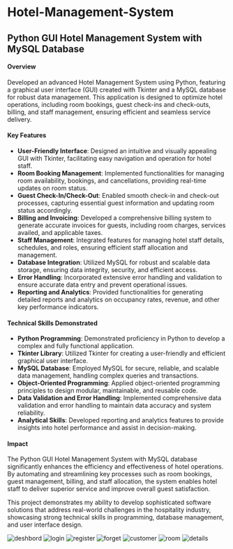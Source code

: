# Hotel-Management-System
## Python GUI Hotel Management System with MySQL Database

#### Overview
Developed an advanced Hotel Management System using Python, featuring a graphical user interface (GUI) created with Tkinter and a MySQL database for robust data management. This application is designed to optimize hotel operations, including room bookings, guest check-ins and check-outs, billing, and staff management, ensuring efficient and seamless service delivery.

#### Key Features
- **User-Friendly Interface**: Designed an intuitive and visually appealing GUI with Tkinter, facilitating easy navigation and operation for hotel staff.
- **Room Booking Management**: Implemented functionalities for managing room availability, bookings, and cancellations, providing real-time updates on room status.
- **Guest Check-In/Check-Out**: Enabled smooth check-in and check-out processes, capturing essential guest information and updating room status accordingly.
- **Billing and Invoicing**: Developed a comprehensive billing system to generate accurate invoices for guests, including room charges, services availed, and applicable taxes.
- **Staff Management**: Integrated features for managing hotel staff details, schedules, and roles, ensuring efficient staff allocation and management.
- **Database Integration**: Utilized MySQL for robust and scalable data storage, ensuring data integrity, security, and efficient access.
- **Error Handling**: Incorporated extensive error handling and validation to ensure accurate data entry and prevent operational issues.
- **Reporting and Analytics**: Provided functionalities for generating detailed reports and analytics on occupancy rates, revenue, and other key performance indicators.

#### Technical Skills Demonstrated
- **Python Programming**: Demonstrated proficiency in Python to develop a complex and fully functional application.
- **Tkinter Library**: Utilized Tkinter for creating a user-friendly and efficient graphical user interface.
- **MySQL Database**: Employed MySQL for secure, reliable, and scalable data management, handling complex queries and transactions.
- **Object-Oriented Programming**: Applied object-oriented programming principles to design modular, maintainable, and reusable code.
- **Data Validation and Error Handling**: Implemented comprehensive data validation and error handling to maintain data accuracy and system reliability.
- **Analytical Skills**: Developed reporting and analytics features to provide insights into hotel performance and assist in decision-making.

#### Impact
The Python GUI Hotel Management System with MySQL database significantly enhances the efficiency and effectiveness of hotel operations. By automating and streamlining key processes such as room bookings, guest management, billing, and staff allocation, the system enables hotel staff to deliver superior service and improve overall guest satisfaction.

This project demonstrates my ability to develop sophisticated software solutions that address real-world challenges in the hospitality industry, showcasing strong technical skills in programming, database management, and user interface design.


![deshbord](https://github.com/Subodh-kumar007/Hotel-Management-System/assets/157394522/88c0a2e9-fa98-4984-a9e0-80be04329fb6)
![login](https://github.com/Subodh-kumar007/Hotel-Management-System/assets/157394522/b94fd3fa-d3df-4334-84c0-606b1eece31b)
![register](https://github.com/Subodh-kumar007/Hotel-Management-System/assets/157394522/b81929bb-f783-41e1-8b1d-cecf148c872f)
![forget](https://github.com/Subodh-kumar007/Hotel-Management-System/assets/157394522/91373a7d-3533-47df-b9a6-8be759c8c374)
![customer](https://github.com/Subodh-kumar007/Hotel-Management-System/assets/157394522/e8236d13-de97-4380-a065-bd04c834b5a8)
![room](https://github.com/Subodh-kumar007/Hotel-Management-System/assets/157394522/1d2fa160-6340-4d5f-8cdc-dd67382405b0)
![details](https://github.com/Subodh-kumar007/Hotel-Management-System/assets/157394522/f29c3bc0-fcd7-4833-aa53-a3272b2ea002)








